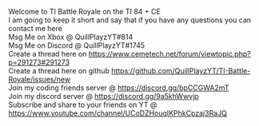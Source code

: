 Welcome to TI Battle Royale on the TI 84 + CE  
I am going to keep it short and say that if you have any questions you can contact me here  
Msg Me on Xbox @ QuillPlayzYT#814  
Msg Me on Discord @ QuillPlayzYT#1745  
Create a thread here on https://www.cemetech.net/forum/viewtopic.php?p=291273#291273  
Create a thread here on github https://github.com/QuillPlayzYT/TI-Battle-Royale/issues/new  
Join my coding friends server @ https://discord.gg/bpCCGWA2mT  
Join my discord server @ https://discord.gg/9a5khWwvjp  
Subscribe and share to your friends on YT @ https://www.youtube.com/channel/UCoDZHouqIKPhkCpzaj3RaJQ
